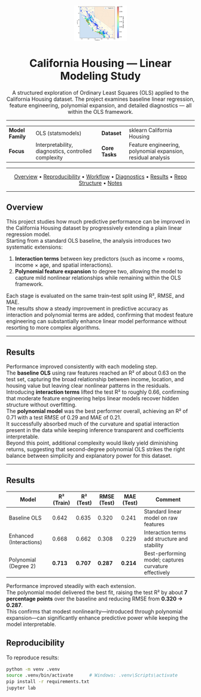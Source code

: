 <div align="center">

<img src="assets/logo.png" alt="Project Logo" width="140">

<h1>California Housing — Linear Modeling Study</h1>

<p>
A structured exploration of Ordinary Least Squares (OLS) applied to the California Housing dataset.
The project examines baseline linear regression, feature engineering, polynomial expansion, and detailed diagnostics —
all within the OLS framework.
</p>

</div>

<hr>

<table>
  <tr>
    <td><b>Model Family</b></td>
    <td>OLS (statsmodels)</td>
    <td><b>Dataset</b></td>
    <td>sklearn California Housing</td>
  </tr>
  <tr>
    <td><b>Focus</b></td>
    <td>Interpretability, diagnostics, controlled complexity</td>
    <td><b>Core Tasks</b></td>
    <td>Feature engineering, polynomial expansion, residual analysis</td>
  </tr>
</table>

<hr>

<div align="center">
  <a href="#overview">Overview</a> •
  <a href="#reproducibility">Reproducibility</a> •
  <a href="#workflow">Workflow</a> •
  <a href="#diagnostics">Diagnostics</a> •
  <a href="#results">Results</a> •
  <a href="#structure">Repo Structure</a> •
  <a href="#notes">Notes</a>
</div>

<hr>

## Overview

This project studies how much predictive performance can be improved in the California Housing dataset by progressively extending a plain linear regression model.  
Starting from a standard OLS baseline, the analysis introduces two systematic extensions:  

1. **Interaction terms** between key predictors (such as income × rooms, income × age, and spatial interactions).  
2. **Polynomial feature expansion** to degree two, allowing the model to capture mild nonlinear relationships while remaining within the OLS framework.  

Each stage is evaluated on the same train–test split using R², RMSE, and MAE.  
The results show a steady improvement in predictive accuracy as interaction and polynomial terms are added, confirming that modest feature engineering can substantially enhance linear model performance without resorting to more complex algorithms.

---

## Results

Performance improved consistently with each modeling step.  
The **baseline OLS** using raw features reached an R² of about 0.63 on the test set, capturing the broad relationship between income, location, and housing value but leaving clear nonlinear patterns in the residuals.  
Introducing **interaction terms** lifted the test R² to roughly 0.66, confirming that moderate feature engineering helps linear models recover hidden structure without overfitting.  
The **polynomial model** was the best performer overall, achieving an R² of 0.71 with a test RMSE of 0.29 and MAE of 0.21.  
It successfully absorbed much of the curvature and spatial interaction present in the data while keeping inference transparent and coefficients interpretable.  
Beyond this point, additional complexity would likely yield diminishing returns, suggesting that second-degree polynomial OLS strikes the right balance between simplicity and explanatory power for this dataset.

---

## Results

| Model | R² (Train) | R² (Test) | RMSE (Test) | MAE (Test) | Comment |
|--------|-------------|------------|--------------|-------------|----------|
| Baseline OLS | 0.642 | 0.635 | 0.320 | 0.241 | Standard linear model on raw features |
| Enhanced (Interactions) | 0.668 | 0.662 | 0.308 | 0.229 | Interaction terms add structure and stability |
| Polynomial (Degree 2) | **0.713** | **0.707** | **0.287** | **0.214** | Best-performing model; captures curvature effectively |

Performance improved steadily with each extension.  
The polynomial model delivered the best fit, raising the test R² by about **7 percentage points** over the baseline and reducing RMSE from **0.320 → 0.287**.  
This confirms that modest nonlinearity—introduced through polynomial expansion—can significantly enhance predictive power while keeping the model interpretable.


## Reproducibility

To reproduce results:

```bash
python -m venv .venv
source .venv/bin/activate      # Windows: .venv\Scripts\activate
pip install -r requirements.txt
jupyter lab